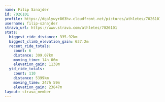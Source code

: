 ```yaml
---
name: Filip Sznajder
id: 7026101
profile: https://dgalywyr863hv.cloudfront.net/pictures/athletes/7026101/2123836/18/large.jpg
username: filip-sznajder
strava_url: https://www.strava.com/athletes/7026101
stats:
  biggest_ride_distance: 335.92km
  biggest_climb_elevation_gain: 637.2m
  recent_ride_totals:
    count: 6
    distance: 309.07km
    moving_time: 14h 06m
    elevation_gain: 1138m
  ytd_ride_totals:
    count: 110
    distance: 5399km
    moving_time: 247h 59m
    elevation_gain: 23847m
layout: strava_member
--- 
```

